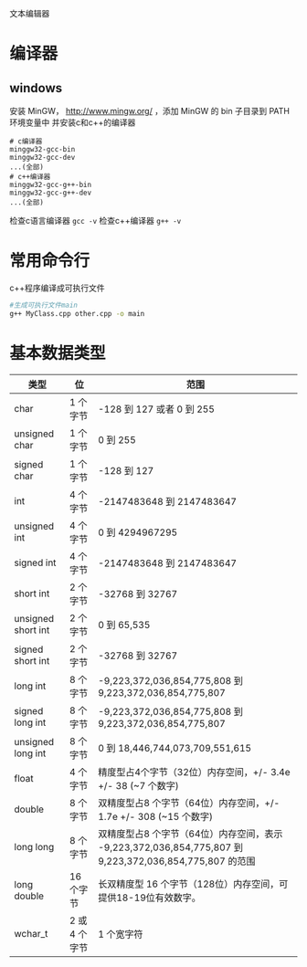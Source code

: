 文本编辑器


# 编译器
## windows
安装 MinGW， http://www.mingw.org/ ，添加 MinGW 的 bin 子目录到 PATH 环境变量中
并安装c和c++的编译器
```
# c编译器
minggw32-gcc-bin
minggw32-gcc-dev
...(全部)
# c++编译器
minggw32-gcc-g++-bin
minggw32-gcc-g++-dev
...(全部)
```

检查c语言编译器 `gcc -v` 
检查c++编译器 `g++ -v`




# 常用命令行

c++程序编译成可执行文件

```bash
#生成可执行文件main
g++ MyClass.cpp other.cpp -o main
```


# 基本数据类型
| 类型                 | 位         | 范围                                                                                |
| ------------------ | --------- | --------------------------------------------------------------------------------- |
| char               | 1 个字节     | -128 到 127 或者 0 到 255                                                             |
| unsigned char      | 1 个字节     | 0 到 255                                                                           |
| signed char        | 1 个字节     | -128 到 127                                                                        |
| int                | 4 个字节     | -2147483648 到 2147483647                                                          |
| unsigned int       | 4 个字节     | 0 到 4294967295                                                                    |
| signed int         | 4 个字节     | -2147483648 到 2147483647                                                          |
| short int          | 2 个字节     | -32768 到 32767                                                                    |
| unsigned short int | 2 个字节     | 0 到 65,535                                                                        |
| signed short int   | 2 个字节     | -32768 到 32767                                                                    |
| long int           | 8 个字节     | -9,223,372,036,854,775,808 到 9,223,372,036,854,775,807                            |
| signed long int    | 8 个字节     | -9,223,372,036,854,775,808 到 9,223,372,036,854,775,807                            |
| unsigned long int  | 8 个字节     | 0 到 18,446,744,073,709,551,615                                                    |
| float              | 4 个字节     | 精度型占4个字节（32位）内存空间，+/- 3.4e +/- 38 (~7 个数字)                                        |
| double             | 8 个字节     | 双精度型占8 个字节（64位）内存空间，+/- 1.7e +/- 308 (~15 个数字)                                    |
| long long          | 8 个字节     | 双精度型占8 个字节（64位）内存空间，表示 -9,223,372,036,854,775,807 到 9,223,372,036,854,775,807 的范围 |
| long double        | 16 个字节    | 长双精度型 16 个字节（128位）内存空间，可提供18-19位有效数字。                                             |
| wchar_t            | 2 或 4 个字节 | 1 个宽字符                                                                            |
